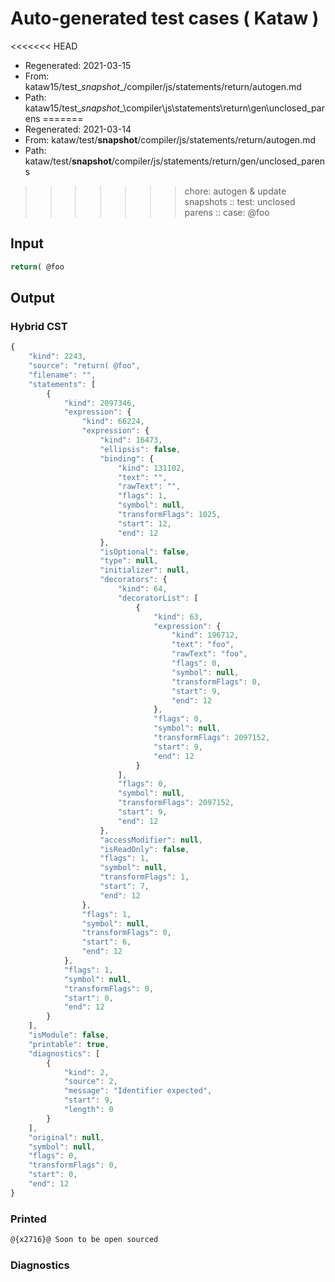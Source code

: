 # Auto-generated test cases ( Kataw )
<<<<<<< HEAD
- Regenerated: 2021-03-15
- From: kataw15/test\__snapshot__/compiler/js/statements/return/autogen.md
- Path: kataw15/test\__snapshot__\compiler\js\statements\return\gen\unclosed_parens
=======
- Regenerated: 2021-03-14
- From: kataw/test/__snapshot__/compiler/js/statements/return/autogen.md
- Path: kataw/test/__snapshot__/compiler/js/statements/return/gen/unclosed_parens
>>>>>>> chore: autogen & update snapshots
> :: test: unclosed parens
> :: case: @foo
## Input

`````js
return( @foo
`````

## Output

### Hybrid CST

```javascript
{
    "kind": 2243,
    "source": "return( @foo",
    "filename": "",
    "statements": [
        {
            "kind": 2097346,
            "expression": {
                "kind": 66224,
                "expression": {
                    "kind": 16473,
                    "ellipsis": false,
                    "binding": {
                        "kind": 131102,
                        "text": "",
                        "rawText": "",
                        "flags": 1,
                        "symbol": null,
                        "transformFlags": 1025,
                        "start": 12,
                        "end": 12
                    },
                    "isOptional": false,
                    "type": null,
                    "initializer": null,
                    "decorators": {
                        "kind": 64,
                        "decoratorList": [
                            {
                                "kind": 63,
                                "expression": {
                                    "kind": 196712,
                                    "text": "foo",
                                    "rawText": "foo",
                                    "flags": 0,
                                    "symbol": null,
                                    "transformFlags": 0,
                                    "start": 9,
                                    "end": 12
                                },
                                "flags": 0,
                                "symbol": null,
                                "transformFlags": 2097152,
                                "start": 9,
                                "end": 12
                            }
                        ],
                        "flags": 0,
                        "symbol": null,
                        "transformFlags": 2097152,
                        "start": 9,
                        "end": 12
                    },
                    "accessModifier": null,
                    "isReadOnly": false,
                    "flags": 1,
                    "symbol": null,
                    "transformFlags": 1,
                    "start": 7,
                    "end": 12
                },
                "flags": 1,
                "symbol": null,
                "transformFlags": 0,
                "start": 6,
                "end": 12
            },
            "flags": 1,
            "symbol": null,
            "transformFlags": 0,
            "start": 0,
            "end": 12
        }
    ],
    "isModule": false,
    "printable": true,
    "diagnostics": [
        {
            "kind": 2,
            "source": 2,
            "message": "Identifier expected",
            "start": 9,
            "length": 0
        }
    ],
    "original": null,
    "symbol": null,
    "flags": 0,
    "transformFlags": 0,
    "start": 0,
    "end": 12
}
```

### Printed

```javascript
@{x2716}@ Soon to be open sourced
```

### Diagnostics

```javascript

```

